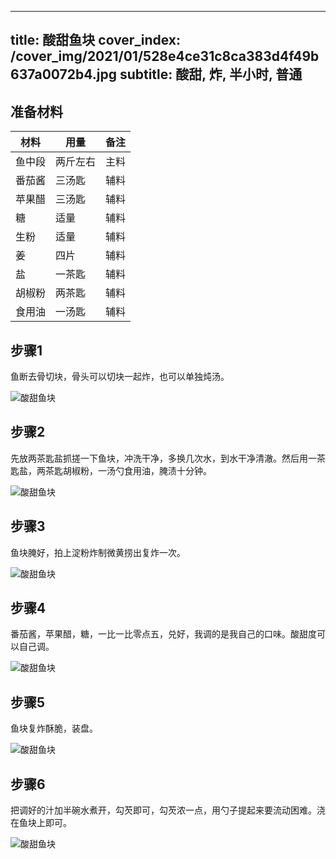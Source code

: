
---
title: 酸甜鱼块
cover_index: /cover_img/2021/01/528e4ce31c8ca383d4f49b637a0072b4.jpg
subtitle: 酸甜, 炸, 半小时, 普通
---

## 准备材料

| 材料     | 用量 | 备注|
| ------- | ----- | --- |
| 鱼中段 | 两斤左右| 主料 |
| 番茄酱 | 三汤匙| 辅料 |
| 苹果醋 | 三汤匙| 辅料 |
| 糖 | 适量| 辅料 |
| 生粉 | 适量| 辅料 |
| 姜 | 四片| 辅料 |
| 盐 | 一茶匙| 辅料 |
| 胡椒粉 | 两茶匙| 辅料 |
| 食用油 | 一汤匙| 辅料 |

## 步骤1

鱼断去骨切块，骨头可以切块一起炸，也可以单独炖汤。

![酸甜鱼块](https://i8.meishichina.com/attachment/recipe/201010/201010181555242.JPG?x-oss-process=style/p320) 

## 步骤2

先放两茶匙盐抓搓一下鱼块，冲洗干净，多换几次水，到水干净清澈。然后用一茶匙盐，两茶匙胡椒粉，一汤勺食用油，腌渍十分钟。

![酸甜鱼块](https://i8.meishichina.com/attachment/recipe/201010/201010181555332.JPG?x-oss-process=style/p320) 

## 步骤3

鱼块腌好，拍上淀粉炸制微黄捞出复炸一次。

![酸甜鱼块](https://i8.meishichina.com/attachment/recipe/201010/201010181555583.JPG?x-oss-process=style/p320) 

## 步骤4

番茄酱，苹果醋，糖，一比一比零点五，兑好，我调的是我自己的口味。酸甜度可以自己调。

![酸甜鱼块](https://i8.meishichina.com/attachment/recipe/201010/201010181556342.JPG?x-oss-process=style/p320) 

## 步骤5

鱼块复炸酥脆，装盘。

![酸甜鱼块](https://i8.meishichina.com/attachment/recipe/201010/201010181557034.JPG?x-oss-process=style/p320) 

## 步骤6

把调好的汁加半碗水煮开，勾芡即可，勾芡浓一点，用勺子提起来要流动困难。浇在鱼块上即可。

![酸甜鱼块](https://i8.meishichina.com/attachment/recipe/201010/201010181557318.JPG?x-oss-process=style/p320) 

